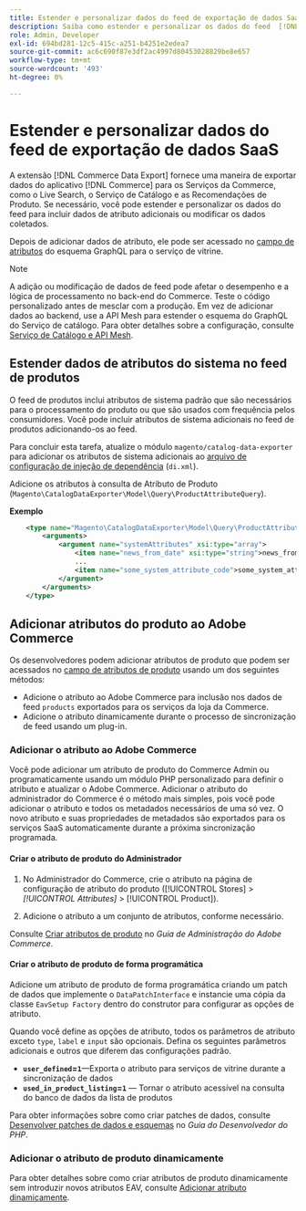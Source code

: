 ```yaml
---
title: Estender e personalizar dados do feed de exportação de dados SaaS
description: Saiba como estender e personalizar os dados do feed  [!DNL SaaS Data Export] .
role: Admin, Developer
exl-id: 694bd281-12c5-415c-a251-b4251e2edea7
source-git-commit: ac6c690f87e3df2ac4997d80453028829be8e657
workflow-type: tm+mt
source-wordcount: '493'
ht-degree: 0%

---
```


# Estender e personalizar dados do feed de exportação de dados SaaS

A extensão [!DNL Commerce Data Export] fornece uma maneira de exportar dados do aplicativo [!DNL Commerce] para os Serviços da Commerce, como o Live Search, o Serviço de Catálogo e as Recomendações de Produto. Se necessário, você pode estender e personalizar os dados do feed para incluir dados de atributo adicionais ou modificar os dados coletados.

Depois de adicionar dados de atributo, ele pode ser acessado no [campo de atributos](https://developer.adobe.com/commerce/services/graphql/catalog-service/products/#productviewattribute-type) do esquema GraphQL para o serviço de vitrine.

>[!NOTE]
>
>A adição ou modificação de dados de feed pode afetar o desempenho e a lógica de processamento no back-end do Commerce. Teste o código personalizado antes de mesclar com a produção. Em vez de adicionar dados ao backend, use a API Mesh para estender o esquema do GraphQL do Serviço de catálogo. Para obter detalhes sobre a configuração, consulte [Serviço de Catálogo e API Mesh](../catalog-service/mesh.md).

## Estender dados de atributos do sistema no feed de produtos

O feed de produtos inclui atributos de sistema padrão que são necessários para o processamento do produto ou que são usados com frequência pelos consumidores. Você pode incluir atributos de sistema adicionais no feed de produtos adicionando-os ao feed.

Para concluir esta tarefa, atualize o módulo `magento/catalog-data-exporter` para adicionar os atributos de sistema adicionais ao [arquivo de configuração de injeção de dependência](https://developer.adobe.com/commerce/php/development/build/dependency-injection-file/) (`di.xml`).

Adicione os atributos à consulta de Atributo de Produto (`Magento\CatalogDataExporter\Model\Query\ProductAttributeQuery`).

**Exemplo**

```xml
    <type name="Magento\CatalogDataExporter\Model\Query\ProductAttributeQuery">
        <arguments>
            <argument name="systemAttributes" xsi:type="array">
                <item name="news_from_date" xsi:type="string">news_from_date</item>
                ...
                <item name="some_system_attribute_code">some_system_attribute_code</item>
            </argument>
        </arguments>
    </type>
```

## Adicionar atributos do produto ao Adobe Commerce

Os desenvolvedores podem adicionar atributos de produto que podem ser acessados no [campo de atributos de produto](https://developer.adobe.com/commerce/services/graphql/catalog-service/products/#output-fields) usando um dos seguintes métodos:

- Adicione o atributo ao Adobe Commerce para inclusão nos dados de feed `products` exportados para os serviços da loja da Commerce.
- Adicione o atributo dinamicamente durante o processo de sincronização de feed usando um plug-in.

### Adicionar o atributo ao Adobe Commerce

Você pode adicionar um atributo de produto do Commerce Admin ou programaticamente usando um módulo PHP personalizado para definir o atributo e atualizar o Adobe Commerce. Adicionar o atributo do administrador do Commerce é o método mais simples, pois você pode adicionar o atributo e todos os metadados necessários de uma só vez. O novo atributo e suas propriedades de metadados são exportados para os serviços SaaS automaticamente durante a próxima sincronização programada.

#### Criar o atributo de produto do Administrador

1. No Administrador do Commerce, crie o atributo na página de configuração de atributo do produto ([!UICONTROL Stores] > *[!UICONTROL Attributes]* > [!UICONTROL Product]).

1. Adicione o atributo a um conjunto de atributos, conforme necessário.

Consulte [Criar atributos de produto](https://experienceleague.adobe.com/en/docs/commerce-admin/catalog/product-attributes/create/attribute-product-create) no *Guia de Administração do Adobe Commerce*.

#### Criar o atributo de produto de forma programática

Adicione um atributo de produto de forma programática criando um patch de dados que implemente o `DataPatchInterface` e instancie uma cópia da classe `EavSetup Factory` dentro do construtor para configurar as opções de atributo.

Quando você define as opções de atributo, todos os parâmetros de atributo exceto `type`, `label` e `input` são opcionais. Defina os seguintes parâmetros adicionais e outros que diferem das configurações padrão.

- **`user_defined`=`1`**—Exporta o atributo para serviços de vitrine durante a sincronização de dados
- **`used_in_product_listing`=`1`** — Tornar o atributo acessível na consulta do banco de dados da lista de produtos

Para obter informações sobre como criar patches de dados, consulte [Desenvolver patches de dados e esquemas](https://developer.adobe.com/commerce/php/development/components/declarative-schema/patches/) no *Guia do Desenvolvedor do PHP*.

### Adicionar o atributo de produto dinamicamente

Para obter detalhes sobre como criar atributos de produto dinamicamente sem introduzir novos atributos EAV, consulte [Adicionar atributo dinamicamente](add-attribute-dynamically.md).
